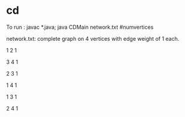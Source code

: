 # cd
To run : 
javac *.java; java CDMain network.txt #numvertices

network.txt: complete graph on 4 vertices with edge weight of 1 each.

1 2 1

3 4 1

2 3 1

1 4 1

1 3 1

2 4 1

